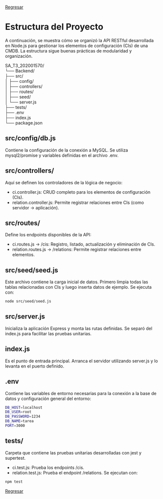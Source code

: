 [Regresar](README.md)

# Estructura del Proyecto
A continuación, se muestra cómo se organizó la API RESTful desarrollada en Node.js para gestionar los elementos de configuración (CIs) de una CMDB. La estructura sigue buenas prácticas de modularidad y organización.  


SA_T3_202001570/  
└── Backend/  
    ├── src/    
    │   ├── config/  
    │   ├── controllers/  
    │   ├── routes/  
    │   ├── seed/  
    │   └── server.js  
    ├── tests/  
    ├── .env  
    ├── index.js  
    └── package.json  

## src/config/db.js
Contiene la configuración de la conexión a MySQL. Se utiliza mysql2/promise y variables definidas en el archivo .env.

## src/controllers/
Aquí se definen los controladores de la lógica de negocio:
- ci.controller.js: CRUD completo para los elementos de configuración (CIs).
- relation.controller.js: Permite registrar relaciones entre CIs (como servidor → aplicación).

## src/routes/
Define los endpoints disponibles de la API:
- ci.routes.js → /cis: Registro, listado, actualización y eliminación de CIs.
- relation.routes.js → /relations: Permite registrar relaciones entre elementos.

## src/seed/seed.js
Este archivo contiene la carga inicial de datos. Primero limpia todas las tablas relacionadas con CIs y luego inserta datos de ejemplo. Se ejecuta con:
```bash
node src/seed/seed.js
```

## src/server.js
Inicializa la aplicación Express y monta las rutas definidas. Se separó del index.js para facilitar las pruebas unitarias.

## index.js
Es el punto de entrada principal. Arranca el servidor utilizando server.js y lo levanta en el puerto definido.

## .env
Contiene las variables de entorno necesarias para la conexión a la base de datos y configuración general del entorno:
```bash
DB_HOST=localhost
DB_USER=root
DB_PASSWORD=1234
DB_NAME=tarea
PORT=3000
```
## tests/
Carpeta que contiene las pruebas unitarias desarrolladas con jest y supertest.
- ci.test.js: Prueba los endpoints /cis.
- relation.test.js: Prueba el endpoint /relations.
Se ejecutan con:
```bash
npm test
```

[Regresar](README.md)
